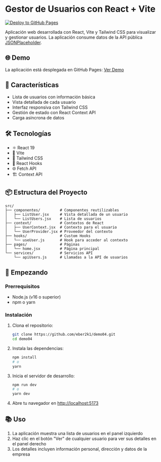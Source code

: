# Gestor de Usuarios con React + Vite

[![Deploy to GitHub Pages](https://github.com/eber2k1/demo04/actions/workflows/deploy.yml/badge.svg)](https://github.com/eber2k1/demo04/actions/workflows/deploy.yml)

Aplicación web desarrollada con React, Vite y Tailwind CSS para visualizar y gestionar usuarios. La aplicación consume datos de la API pública [JSONPlaceholder](https://jsonplaceholder.typicode.com/).

## 🌐 Demo

La aplicación está desplegada en GitHub Pages: [Ver Demo](https://eber2k1.github.io/demo04/)

## 🚀 Características

- Lista de usuarios con información básica
- Vista detallada de cada usuario
- Interfaz responsiva con Tailwind CSS
- Gestión de estado con React Context API
- Carga asíncrona de datos

## 🛠️ Tecnologías

- ⚛️ React 19
- 🚀 Vite
- 💅 Tailwind CSS
- 🔄 React Hooks
- 🌐 Fetch API
- 🏗️ Context API

## 📦 Estructura del Proyecto

```
src/
├── componentes/         # Componentes reutilizables
│   ├── ListUser.jsx     # Vista detallada de un usuario
│   └── ListUsers.jsx    # Lista de usuarios
├── context/             # Contextos de React
│   ├── UserContext.jsx  # Contexto para el usuario
│   └── UserProvider.jsx # Proveedor del contexto
├── hooks/               # Custom Hooks
│   └── useUser.js       # Hook para acceder al contexto
├── pages/               # Páginas
│   └── home.jsx         # Página principal
└── services/            # Servicios API
    └── apiUsers.js      # Llamadas a la API de usuarios
```

## 🚀 Empezando

### Prerrequisitos

- Node.js (v16 o superior)
- npm o yarn

### Instalación

1. Clona el repositorio:
   ```bash
   git clone https://github.com/eber2k1/demo04.git
   cd demo04
   ```

2. Instala las dependencias:
   ```bash
   npm install
   # o
   yarn
   ```

3. Inicia el servidor de desarrollo:
   ```bash
   npm run dev
   # o
   yarn dev
   ```

4. Abre tu navegador en [http://localhost:5173](http://localhost:5173)

## 📚 Uso

1. La aplicación muestra una lista de usuarios en el panel izquierdo
2. Haz clic en el botón "Ver" de cualquier usuario para ver sus detalles en el panel derecho
3. Los detalles incluyen información personal, dirección y datos de la empresa